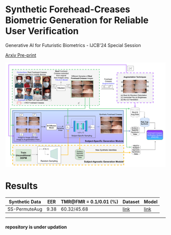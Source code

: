 # Synthetic Forehead-Creases Biometric Generation for Reliable User Verification 

Generative AI for Futuristic Biometrics - IJCB'24 Special Session

[Arxiv Pre-print](https://arxiv.org/abs/2408.15693)

![main-figure](./imgs/main-figure.png)


# Results

| Synthetic Data | EER | TMR@FMR = 0.1/0.01 (%) | Dataset | Model |
|----------|----------|----------|----------|----------|
| SS-PermuteAug   | 9.38     | 60.32/45.68 |    [link](https://huggingface.co/datasets/abhi-td/synthetic-forehead-creases/tree/main/subject_specific_synthetic_datasets/ss-permute-aug)      |    [link](https://huggingface.co/abhi-td/synthetic-forehead-creases/tree/main/recognition/ss_permute_aug_adaface) |

----------
#### repository is under updation